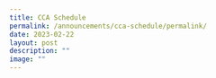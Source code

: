 ```yaml
---
title: CCA Schedule
permalink: /announcements/cca-schedule/permalink/
date: 2023-02-22
layout: post
description: ""
image: ""
---
```


